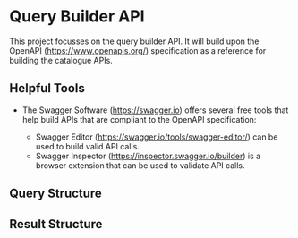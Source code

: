 # Query Builder API

This project focusses on the query builder API. 
It will build upon the OpenAPI (https://www.openapis.org/) specification as a reference for building the catalogue APIs.

## Helpful Tools

- The Swagger Software (https://swagger.io) offers several free tools that help build APIs that are compliant to the OpenAPI specification:

  - Swagger Editor (https://swagger.io/tools/swagger-editor/) can be used to build valid API calls.
  - Swagger Inspector (https://inspector.swagger.io/builder) is a browser extension that can be used to validate API calls.
  
## Query Structure

## Result Structure
